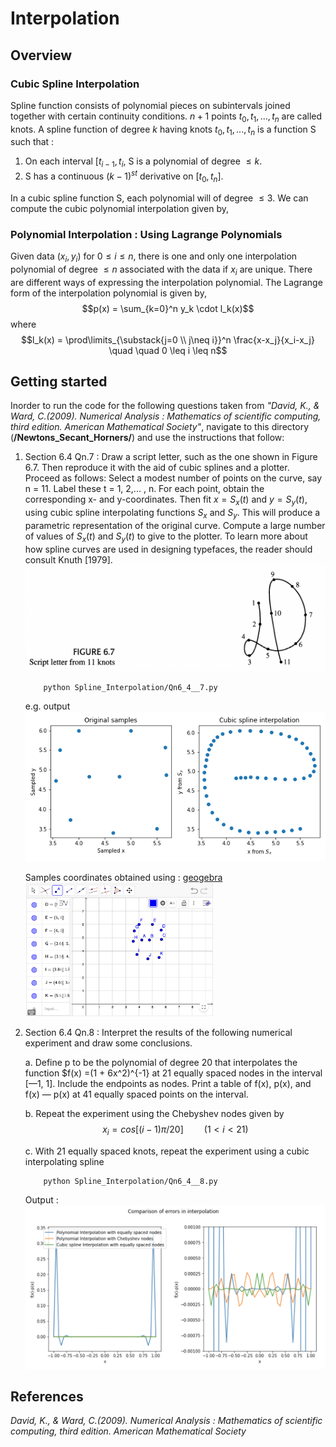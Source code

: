 # Interpolation

## Overview

### Cubic Spline Interpolation 
Spline function consists of polynomial pieces on subintervals joined together with certain continuity conditions. $n+1$ points $t_0, t_1, ..., t_n$ are called knots. A spline function of degree $k$ having knots $t_0, t_1, ..., t_n$ is a function S such that :
1. On each interval $[t_{i-1}, t_i$, S is a polynomial of degree $\leq k$.
2. S has a continuous $(k-1)^{st}$ derivative on $[t_0, t_n]$.

In a cubic spline function S, each polynomial will of degree $\leq 3$. We can compute the cubic polynomial interpolation given by,

### Polynomial Interpolation : Using Lagrange Polynomials
Given data $(x_i, y_i)$ for $0 \leq i \leq n$, there is one and only one interpolation polynomial of degree $\leq n$ associated with the data if $x_i$ are unique. There are different ways of expressing the interpolation polynomial. The Lagrange form of the interpolation polynomial is given by,
$$p(x) = \sum_{k=0}^n y_k \cdot l_k(x)$$
where $$l_k(x) = \prod\limits_{\substack{j=0 \\ j\neq i}}^n \frac{x-x_j}{x_i-x_j} \quad \quad 0 \leq i \leq n$$

## Getting started
Inorder to run the code for the following questions taken from *"David, K., & Ward, C.(2009). Numerical Analysis : Mathematics of scientific computing, third edition. American Mathematical Society"*, navigate to this directory (**/Newtons_Secant_Horners/**) and use the instructions that follow:

1. Section 6.4 Qn.7 : Draw a script letter, such as the one shown in Figure 6.7. Then reproduce it with the aid of cubic splines and a plotter. Proceed as follows: Select a modest number of points on the curve, say n = 11. Label these t = 1, 2,... , n. For each point, obtain the corresponding x- and y-coordinates. Then fit $x = S_x(t)$ and $y = S_y(t)$, using cubic spline interpolating functions $S_x$ and $S_y$. This will produce a parametric representation of the original curve. Compute a large number of values of $S_x(t)$ and $S_y(t)$ to give to the plotter. To learn more about how spline curves are used in designing typefaces, the reader should consult Knuth [1979]. <img src="./images/Fig6_7.png" alt="drawing" width="500"/>

           
           python Spline_Interpolation/Qn6_4__7.py
           
    e.g. output <img src="./images/output_Qn6.4_7.png" alt="drawing" width="500"/>

    Samples coordinates obtained using : [geogebra](https://www.geogebra.org/m/HmnV33gj)
    <img src="./images/SamplesQn6.4_7.png" alt="drawing" width="300"/>

2. Section 6.4 Qn.8 : Interpret the results of the following numerical experiment and draw some conclusions.

    a. Define p to be the polynomial of degree 20 that interpolates the function $f(x) =(1 + 6x^2)^{-1} at 21 equally spaced nodes in the interval [—1, 1]. Include the endpoints as nodes. Print a table of f(x), p(x), and f(x) — p(x) at 41 equally spaced points on the interval.

    b. Repeat the experiment using the Chebyshev nodes given by $$x_i = cos[(i - 1)\pi/20] \quad \quad (1 < i < 21) $$

    c. With 21 equally spaced knots, repeat the experiment using a cubic interpolating spline
           
           python Spline_Interpolation/Qn6_4__8.py
           
    Output : <img src="./images/output_Qn6.4_8.png" alt="drawing" width="600"/>
           

## References
*David, K., & Ward, C.(2009). Numerical Analysis : Mathematics of scientific computing, third edition. American Mathematical Society*

